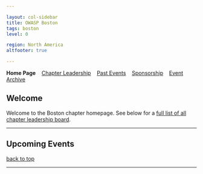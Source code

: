 ```yaml
---

layout: col-sidebar
title: OWASP Boston
tags: boston
level: 0

region: North America
altfooter: true

---
```

<strong>Home Page</strong>
&nbsp;&nbsp;&nbsp;[Chapter Leadership](leadership.md)
&nbsp;&nbsp;&nbsp;[Past Events](pastevents.md)
&nbsp;&nbsp;&nbsp;[Sponsorship](sponsorship.md)
&nbsp;&nbsp;&nbsp;[Event Archive](pasteventsarchive.md)

Welcome
-------
Welcome to the Boston chapter homepage. See below for a [full list of all chapter leadership board](leadership.md).

<hr/>

Upcoming Events
---------------

[back to top](#welcome)
<hr>
